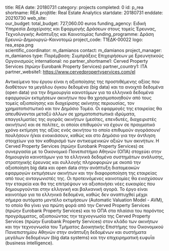 title: REA
date:  20180731
category: projects
completed: 0
id: p_rea
shortname: REA
projtitle: Real Estate Analytics
startdate: 20180731
enddate: 20210730
web_site:  
our_budget:
total_budget: 727,060.00 euros
funding_agency: Ειδική Υπηρεσία Διαχείρισης και Εφαρμογής Δράσεων στους τομείς Έρευνας, Τεχνολογικής Ανάπτυξης και Καινοτομίας
funding_programme: Δράση Ερευνώ-Δημιουργώ-Καινοτομώ 
project_code: Τ1ΕΔΚ-00022
logo: rea_espa.png  
scientific_coordinator: m_damianos
contact: m_damianos
project_manager: m_damianos
type: Παρέμβαση: Συμπράξεις Επιχειρήσεων με Ερευνητικούς Οργανισμούς
international: no
partner_shortname1: Cerved Property Services (πρώην Eurobank Property Services)
partner_country1: ITA
partner_website1: https://www.cervedpropertyservices.com/el

Αντικείμενο του έργου είναι η αξιοποίησης της προστιθέμενης αξίας που διαθέτουν τα μεγάλου όγκου δεδομένα (big data) και τα ανοιχτά δεδομένα (open data) για την δημιουργία καινοτόμων για τα ελληνικά δεδομένα εφαρμογών εκτιμήσεων ακινήτων που θα χρησιμοποιηθούν από τους τομείς αξιοποίησης και διαχείρισης ακίνητης περιουσίας, τον χρηματοπιστωτικό και τον Δημόσιο Τομέα. Οι εφαρμογές της εταιρείας θα απευθύνονται μεταξύ άλλων σε χρηματοπιστωτικά ιδρύματα, επαγγελματίες της αγοράς ακινήτων (μεσίτες, επενδυτές, διαχειριστές ακινήτων) και σε πολίτες, οι οποίοι επιθυμούν να έχουν σε πραγματικό χρόνο εκτίμηση της αξίας ενός ακινήτου το οποίο επιθυμούν αγοράσουν/πουλήσουν ή/και ενοικιάσουν, καθώς και στο Δημόσιο για την άντληση στοιχείων για τον καθορισμό των αντικειμενικών αξιών των ακινήτων. Η Cerved Property Services (πρώην Eurobank Property Services) σε συνεργασία με το Οικονομικό Πανεπιστήμιο Αθηνών (ΟΠΑ) στοχεύει στην δημιουργία καινοτόμων για τα ελληνικά δεδομένα συστημάτων ανάλυσης, στρατηγικής έρευνας και συλλογής πληροφοριών με σκοπό την αξιοποίηση big data και open data στην ανάπτυξη διατομεακών εφαρμογών εκτιμήσεων ακινήτων και την διαφοροποίηση της εταιρείας από τους ανταγωνιστές της. Οι προτεινόμενες καινοτομίες θα ενισχύσουν την εταιρεία και θα της επιτρέψουν να αξιοποιήσει νέες ευκαιρίες που δημιουργούνται στην ελληνική και βαλκανική αγορά. Το έργο είναι καινοτόμο για τα ελληνικά δεδομένα, καθώς δεν αναπτυχθεί μέχρι σήμερα αυτόματο μοντέλο εκτιμήσεων (Automatic Valuation Model - AVM), το οποίο θα γίνει για πρώτη φορά από την Cerved Property Services (πρώην Eurobank Property Services) και το ΟΠΑ στα πλαίσια του παρόντος προγράμματος, αξιοποιώντας την τεχνογνωσία της Cerved Property Services (πρώην Eurobank Property Services) στον κλάδο των ακινήτων και την τεχνογνωσία του Τμήματος Διοικητικής Επιστήμης  του Οικονομικού Πανεπιστημίου Αθηνών στην ανάπτυξη δεδομένων και συστήματα μεγάλων δεδομένων (big data systems) και την επιχειρηματική ευφυΐα (business intelligence).
